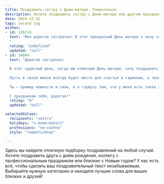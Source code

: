 ```yaml
---
title: Поздравить сестру с Днем матери. Романтичное
description: Хотите поздравить сестру с Днем матери или другим праздником? Наш ИИ создаст незабываемое поздравление, а вы обязательно выделитесь среди других.  
date: 2024-12-31
tags: second tag
wishes:
- id: 126314
  text: "Моя дорогая сестричка! В этот прекрасный День матери я хочу сказать тебе спасибо за всё: за твою любовь, заботу, нежность и свет, который ты даришь миру. Ты — не просто сестра, ты — воплощение женственности, чуткости и силы.  Пусть твоя жизнь будет наполнена счастьем, радостью и безграничной любовью!  Целую тебя крепко-крепко!
  "
  rating: "undefined"
  updated: "null"
- id: 34804
  text: "Дорогая сестричка!
  
  В этот чудесный день, когда мы отмечаем День матери, хочу поздравить тебя с этим особенным праздником! Ты не просто сестра, но и удивительная мама, и я восхищаюсь всеми теми заботой и любовью, которые ты даришь своим детям.
  
  Пусть в твоей жизни всегда будет место для счастья и гармонии, а твое сердце наполняется светом и теплом. Желаю, чтобы каждый день приносил радость, а твой дом был полон смеха и уютного счастья.
  
  Ты — пример нежности и силы, и я горжусь тем, что у меня есть такая замечательная сестра. Пусть каждый миг будет наполнен любовью, а мечты сбываются с легкостью!
  
  С праздником тебя, дорогая!"
  rating: "0"
  updated: "null"

selectedValues:
  recipients: "sestru"
  holidays: "s-dnem-materi"
  professions: "ne-vazhno"
  style: "romantichnoe"

---
```


Здесь вы найдете отличную подборку поздравлений на любой случай. 
Хотите поздравить друга с днём рождения, коллегу с профессиональным праздником или близких с Новым годом? У нас есть всё, чтобы сделать ваш поздравительный текст незабываемым. Выбирайте нужную категорию и находите лучшие слова для ваших близких и друзей!
